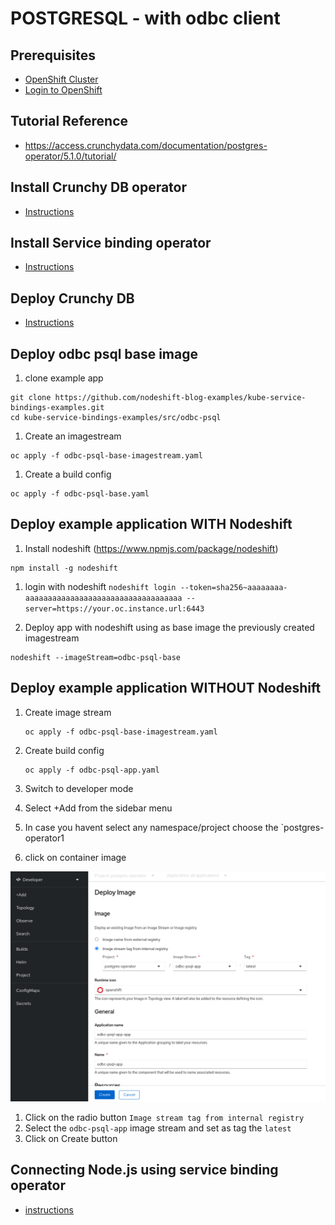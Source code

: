 # POSTGRESQL - with odbc client

## Prerequisites

- [OpenShift Cluster](/README.md#setup-an-openshift-cluster-on-a-red-hat-sandbox)
- [Login to OpenShift](/README.md#login-to-openshift)

## Tutorial Reference

- https://access.crunchydata.com/documentation/postgres-operator/5.1.0/tutorial/

## Install Crunchy DB operator

- [Instructions](../../README.md#install-crunchy-db-operator)

## Install Service binding operator

- [Instructions](../../README.md#install-service-binding-operator)

## Deploy Crunchy DB

- [Instructions](../../README.md#deploy-postgresql---crunchy-db-in-openshift)

## Deploy odbc psql base image

1. clone example app

```
git clone https://github.com/nodeshift-blog-examples/kube-service-bindings-examples.git
cd kube-service-bindings-examples/src/odbc-psql
```

1. Create an imagestream

```
oc apply -f odbc-psql-base-imagestream.yaml
```

1. Create a build config

```
oc apply -f odbc-psql-base.yaml
```

## Deploy example application WITH Nodeshift

1. Install nodeshift (https://www.npmjs.com/package/nodeshift)

```
npm install -g nodeshift
```

1. login with nodeshift `nodeshift login --token=sha256~aaaaaaaa-aaaaaaaaaaaaaaaaaaaaaaaaaaaaaaaaaaa --server=https://your.oc.instance.url:6443`

1. Deploy app with nodeshift using as base image the previously created imagestream

```
nodeshift --imageStream=odbc-psql-base
```

## Deploy example application WITHOUT Nodeshift

1. Create image stream

   ```
   oc apply -f odbc-psql-base-imagestream.yaml
   ```

1. Create build config

   ```
   oc apply -f odbc-psql-app.yaml
   ```

1. Switch to developer mode
1. Select +Add from the sidebar menu
1. In case you havent select any namespace/project choose the `postgres-operator1
1. click on container image

![app deploy](./readme-assets/odbc-base-app-deploy.png)

1. Click on the radio button `Image stream tag from internal registry`
1. Select the `odbc-psql-app` image stream and set as tag the `latest`
1. Click on Create button

## Connecting Node.js using service binding operator

- [instructions](/README.md#connecting-nodejs-app-using-service-binding-operator)
